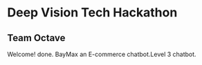 # Deep Vision Tech Hackathon
## Team Octave

Welcome! done. BayMax an E-commerce chatbot.Level 3 chatbot.

